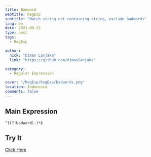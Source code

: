 ```yaml
---
title: Badword
webtitle: RegExp
subtitle: "Match string not containing string, exclude badwords"
lang: en
date: 2021-09-22
type: post
tags:
  - RegExp

author:
  nick: "Dimas Lanjaka"
  link: "https://github.com/dimaslanjaka"

category:
  - Regular Expression

cover: "/RegExp/RegExp/badwords.png"
location: Indonesia
comments: false
---
```


<!--toc-->

## Main Expression
```regexp {#regexp-main}
^((?!badword).)*$
```

## Try It
[Click Here](https://www.regextester.com/15)

<!-- script /RegExp/RegExp/badwords.js -->